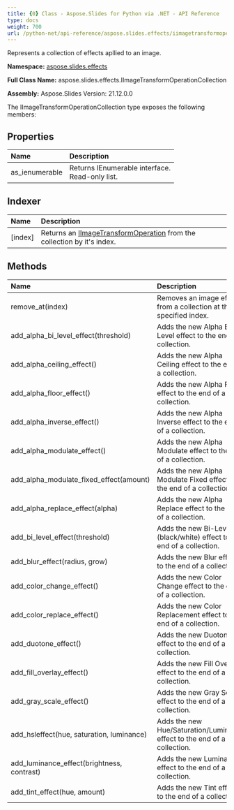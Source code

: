 ```yaml
---
title: {0} Class - Aspose.Slides for Python via .NET - API Reference
type: docs
weight: 700
url: /python-net/api-reference/aspose.slides.effects/iimagetransformoperationcollection/
---
```


Represents a collection of effects apllied to an image.

**Namespace:** [aspose.slides.effects](/python-net/api-reference/aspose.slides.effects/)

**Full Class Name:** aspose.slides.effects.IImageTransformOperationCollection

**Assembly:**  Aspose.Slides Version: 21.12.0.0

The IImageTransformOperationCollection type exposes the following members:
## **Properties**
|**Name**|**Description**|
| :- | :- |
|as_ienumerable|Returns IEnumerable interface.<br/>            Read-only list.|
## **Indexer**
|**Name**|**Description**|
| :- | :- |
|[index]|Returns an [IImageTransformOperation](/python-net/api-reference/aspose.slides.effects/iimagetransformoperation/) from the collection by it's index.|
## **Methods**
|**Name**|**Description**|
| :- | :- |
|remove_at(index)|Removes an image effect from a collection at the specified index.|
|add_alpha_bi_level_effect(threshold)|Adds the new Alpha Bi-Level effect to the end of a collection.|
|add_alpha_ceiling_effect()|Adds the new Alpha Ceiling effect to the end of a collection.|
|add_alpha_floor_effect()|Adds the new Alpha Floor effect to the end of a collection.|
|add_alpha_inverse_effect()|Adds the new Alpha Inverse effect to the end of a collection.|
|add_alpha_modulate_effect()|Adds the new Alpha Modulate effect to the end of a collection.|
|add_alpha_modulate_fixed_effect(amount)|Adds the new Alpha Modulate Fixed effect to the end of a collection.|
|add_alpha_replace_effect(alpha)|Adds the new Alpha Replace effect to the end of a collection.|
|add_bi_level_effect(threshold)|Adds the new Bi-Level (black/white) effect to the end of a collection.|
|add_blur_effect(radius, grow)|Adds the new Blur effect to the end of a collection.|
|add_color_change_effect()|Adds the new Color Change effect to the end of a collection.|
|add_color_replace_effect()|Adds the new Color Replacement effect to the end of a collection.|
|add_duotone_effect()|Adds the new Duotone effect to the end of a collection.|
|add_fill_overlay_effect()|Adds the new Fill Overlay effect to the end of a collection.|
|add_gray_scale_effect()|Adds the new Gray Scale effect to the end of a collection.|
|add_hsleffect(hue, saturation, luminance)|Adds the new Hue/Saturation/Luminance effect to the end of a collection.|
|add_luminance_effect(brightness, contrast)|Adds the new Luminance effect to the end of a collection.|
|add_tint_effect(hue, amount)|Adds the new Tint effect to the end of a collection.|
